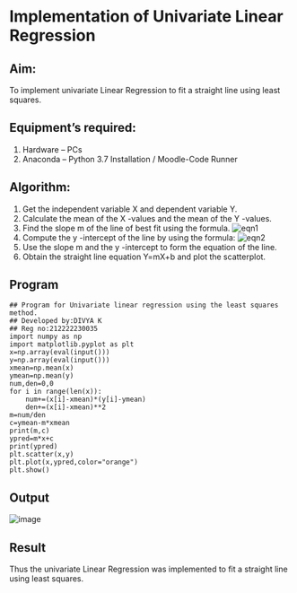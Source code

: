 # Implementation of Univariate Linear Regression
## Aim:
To implement univariate Linear Regression to fit a straight line using least squares.
## Equipment’s required:
1.	Hardware – PCs
2.	Anaconda – Python 3.7 Installation / Moodle-Code Runner
## Algorithm:
1.	Get the independent variable X and dependent variable Y.
2.	Calculate the mean of the X -values and the mean of the Y -values.
3.	Find the slope m of the line of best fit using the formula.
 ![eqn1](./eq1.jpg)
4.	Compute the y -intercept of the line by using the formula:
![eqn2](./eq2.jpg)  
5.	Use the slope m and the y -intercept to form the equation of the line.
6.	Obtain the straight line equation Y=mX+b and plot the scatterplot.
## Program
```
## Program for Univariate linear regression using the least squares method.
## Developed by:DIVYA K
## Reg no:212222230035
import numpy as np
import matplotlib.pyplot as plt
x=np.array(eval(input()))
y=np.array(eval(input()))
xmean=np.mean(x)
ymean=np.mean(y)
num,den=0,0
for i in range(len(x)):
    num+=(x[i]-xmean)*(y[i]-ymean)
    den+=(x[i]-xmean)**2
m=num/den
c=ymean-m*xmean
print(m,c)
ypred=m*x+c
print(ypred)
plt.scatter(x,y)
plt.plot(x,ypred,color="orange")
plt.show()

```
## Output
![image](https://github.com/divyakumars/Univariate-Linear-Regression/assets/119393621/b14bfc57-f818-4918-8162-87152b174e88)


## Result
Thus the univariate Linear Regression was implemented to fit a straight line using least squares.
